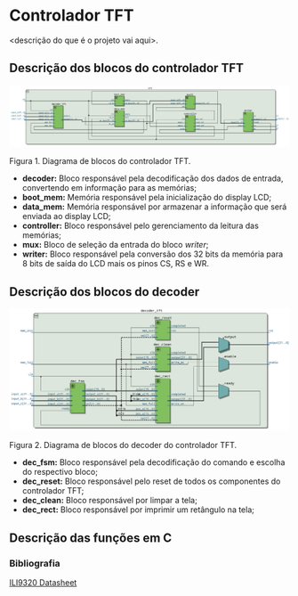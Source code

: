 ﻿# Controlador TFT

<descrição do que é o projeto vai aqui>.

## Descrição dos blocos do controlador TFT

![TFT_1](./images/figura1.png "Diagrama de blocos do controlador TFT")

Figura 1. Diagrama de blocos do controlador TFT.

* **decoder:** Bloco responsável pela decodificação dos dados de entrada, convertendo em informação para as memórias;
* **boot_mem:** Memória responsável pela inicialização do display LCD;
* **data_mem:** Memória responsável por armazenar a informação que será enviada ao display LCD;
* **controller:** Bloco responsável pelo gerenciamento da leitura das memórias;
* **mux:** Bloco de seleção da entrada do bloco *writer*;
* **writer:** Bloco responsável pela conversão dos 32 bits da memória para 8 bits de saída do LCD mais os pinos CS, RS e WR.

## Descrição dos blocos do decoder
![TFT_2](./images/figura2.png "Diagrama de blocos do decoder")

Figura 2. Diagrama de blocos do decoder do controlador TFT.

* **dec_fsm:** Bloco responsável pela decodificação do comando e escolha do respectivo bloco;
* **dec_reset:** Bloco responsável pelo reset de todos os componentes do controlador TFT;
* **dec_clean:** Bloco responsável por limpar a tela;
* **dec_rect:** Bloco responsável por imprimir um retângulo na tela;

## Descrição das funções em C


### Bibliografia
[ILI9320 Datasheet](https://www.rockbox.org/wiki/pub/Main/GSoCSansaView/ILI9320DS_V0.55.pdf)
